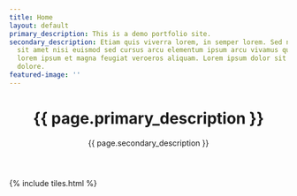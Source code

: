 ```yaml
---
title: Home
layout: default
primary_description: This is a demo portfolio site.
secondary_description: Etiam quis viverra lorem, in semper lorem. Sed nisl arcu euismod
  sit amet nisi euismod sed cursus arcu elementum ipsum arcu vivamus quis venenatis
  lorem ipsum et magna feugiat veroeros aliquam. Lorem ipsum dolor sit amet nullam
  dolore.
featured-image: ''
---
```


<header>
<h1>{{ page.primary_description }}</h1>
<p>{{ page.secondary_description }}</p>
</header>

{% include tiles.html %}
